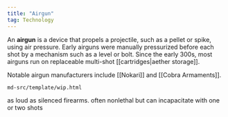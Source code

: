 ```yaml
---
title: "Airgun"
tag: Technology
---
```


An **airgun** is a device that propels a projectile, such as a pellet or spike, using air pressure. Early airguns were manually pressurized before each shot by a mechanism such as a level or bolt. Since the early 300s, most airguns run on replaceable multi-shot [[cartridges|aether storage]]. 

Notable airgun manufacturers include [[Nokari]] and [[Cobra Armaments]].

```{.include}
md-src/template/wip.html
```

as loud as silenced firearms. often nonlethal but can incapacitate with one or two shots
